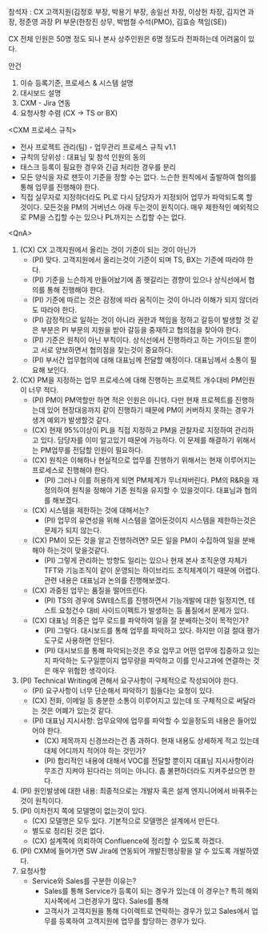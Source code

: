 참석자 : CX 고객지원(김정호 부장, 박용기 부장, 송일선 차장, 이상헌 차장, 김지연 과장, 정준영 과장
PI 부문(한창진 상무, 박범철 수석(PMO), 김효승 책임(SE))


CX 전체 인원은 50명 정도 되나 본사 상주인원은 6명 정도라 전파하는데 어려움이 있다.

안건
1. 이슈 등록기준, 프로세스 & 시스템 설명
2. 대시보드 설명
3. CXM - Jira 연동
4. 요청사항 수렴 (CX -> TS or BX)

<CXM 프로세스 규칙>
- 전사 프로젝트 관리(팀) - 업무관리 프로세스 규칙 v1.1
- 규칙의 당위성 : 대표님 및 참석 인원의 동의
- 태스크 등록이 필요한 경우와 긴급 처리한 경우를 분리
- 모든 양식을 자로 잰듯이 기준을 정할 수는 없다. 느슨한 원칙에서 출발하여 협의를 통해 업무를 진행해야 한다.
- 직접 실무자로 지정하더라도 PL로 다시 담당자가 지정되어 업무가 파악되도록 할 것이다. 모든것을 PM의 거버넌스 아래 두는것이 원칙이다. 매우 제한적인 예외적으로 PM을 스킵할 수는 있으나 PL까지는 스킵할 수는 없다.

\<QnA>
1. (CX) CX 고객지원에서 올리는 것이 기준이 되는 것이 아닌가
	- (PI) 맞다. 고객지원에서 올리는것이 기준이 되며 TS, BX는 기준에 따라야 한다.
	- (PI) 기준을 느슨하게 만들어놨기에 좀 헷갈리는 경향이 있으나 상식선에서 협의를 통해 진행해야 한다.
	- (PI) 기준에 따르는 것은 감정에 따라 움직이는 것이 아니라 이해가 되지 않더라도 따라야 한다.
	- (PI) 감정적으로 일하는 것이 아니라 권한과 책임을 정하고 갈등이 발생할 것 같은 부분은 PI 부문의 지원을 받아 갈등을 중재하고 협의점을 찾아야 한다.
	- (PI) 기준은 원칙이 아닌 부칙이다. 상식선에서 진행하라고 하는 가이드일 뿐이고 서로 양보하면서 협의점을 찾는것이 중요하다.
	- (PI) 부서간 업무협의에 대해 대표님께 전달할 예정이다. 대표님께서 소통이 필요해 보인다.
2. (CX) PM을 지정하는 업무 프로세스에 대해 진행하는 프로젝트 개수대비 PM인원이 너무 적다.
	- (PI) PM이 PM역할만 하면 적은 인원은 아니다. 다만 현재 프로젝트를 진행하는데 있어 현장대응까지 같이 진행하기 때문에 PM이 커버하지 못하는 경우가 생겨 예외가 발생할것 같다.
	- (CX) 현재 95%이상이 PL을 직접 지정하고 PM을 관찰자로 지정하여 관리하고 있다. 담당자를 이미 알고있기 때문에 가능하다. 이 문제를 해결하기 위해서는 PM업무를 전담할 인원이 필요하다.
	- (CX) 원칙은 이해하나 현실적으로 업무를 진행하기 위해서는 현재 이루어지는 프로세스로 진행해야 한다.
		- (PI) 그러나 이를 허용하게 되면 PM체계가 무너져버린다. PM의 R&R을 재정의하여 원칙을 정해야 기존 원칙을 유지할 수 있을것이다. 대표님과 협의를 해보겠다.
	- (CX) 시스템을 제한하는 것에 대해서는?
		- (PI) 업무의 유연성을 위해 시스템을 열어둔것이지 시스템을 제한하는것은 문제가 되지 않는다. 
	- (CX) PM이 모든 것을 알고 진행하려면? 모든 일을 PM이 수집하여 일을 분배해야 하는것이 맞을것같다.
		- (PI) 그렇게 관리하는 방향도 일리는 있으나 현재 본사 조직운영 자체가 TFT와 기능조직이 같이 운영되는 하이브리드 조직체계이기 때문에 어렵다. 관련 내용은 대표님과 논의를 진행해보겠다.
	- (CX) 과중된 업무는 품질을 떨어뜨린다. 
		- (PI) TS의 경우에 SW테스트를 진행하면서 기능개발에 대한 일정지연, 테스트 요청건수 대비 사이드이펙트가 발생하는 등 품질에서 문제가 있다. 
	- (CX) 대표님 의중은 업무 로드를 파악하여 일을 잘 분배하는것이 목적인가?
		- (PI) 그렇다. 대시보드를 통해 업무를 파악하고 있다. 하지만 이걸 절대 평가도구로 사용하면 안된다.
		- (PI) 대시보드를 통해 파악되는것은 주요 업무고 어떤 업무에 집중하고 있는지 파악하는 도구일뿐이지 업무량을 파악하고 이를 인사고과에 연결하는 것은 매우 위험한 생각이다.
3. (PI) Technical Writing에 관해서 요구사항이 구체적으로 작성되어야 한다.
	- (PI) 요구사항이 너무 단순해서 파악하기 힘들다는 요청이 있다.
	- (CX) 전화, 이메일 등 충분한 소통이 이루어지고 있는데 또 구체적으로 써달라는 것은 어폐가 있는것 같다.
	- (PI) 대표님 지시사항: 업무요약에 업무를 파악할 수 있을정도의 내용은 들어있어야 한다.
		- (CX) 제목까지 신경쓰라는건 좀 과하다. 현재 내용도 상세하게 적고 있는데 대체 어디까지 적어야 하는 것인가?
		- (PI) 합리적인 내용에 대해서 VOC를 전달할 뿐이지 대표님 지시사항이라 무조건 지켜야 된다라는 의미는 아니다. 좀 불편하더라도 지켜주셨으면 한다.
4. (PI) 원인발생에 대한 내용: 최종적으로는 개발자 혹은 설계 엔지니어에서 바꿔주는 것이 원칙이다.
5. (PI) 이차전지 쪽에 모델명이 없는것이 있다.
	- (CX) 모델명은 모두 있다. 기본적으로 모델명은 설계에서 만든다.
	- 별도로 정리된 것은 없다.
	- (CX) 설계쪽에 의뢰하여 Confluence에 정리할 수 있도록 하겠다.
6. (PI) CXM에 들어가면 SW Jira에 연동되어 개발진행상황을 알 수 있도록 개발하였다.
7. 요청사항
	- Service와 Sales를 구분한 이유는?
		- Sales를 통해 Service가 등록이 되는 경우가 있는데 이 경우는? 특히 해외지사쪽에서 그런경우가 많다. Sales를 통해 
		- 고객사가 고객지원을 통해 다이렉트로 연락하는 경우가 있고 Sales에서 업무를 등록하여 고객지원에 업무를 할당하는 경우가 있다.
